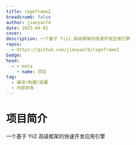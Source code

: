 ```yaml
---
title: rageframe2
breadcrumb: false
author: jianyan74
date: 2025-04-01
cover: 
description: 一个基于 Yii2 高级框架的快速开发应用引擎
repos:
  - https://github.com/jianyan74/rageframe2
badge: 
head:
  - - meta
    - name: 项目
tag:
  - 编译/构建/部署
  - 内部研发
---
```




# 项目简介
一个基于 Yii2 高级框架的快速开发应用引擎
